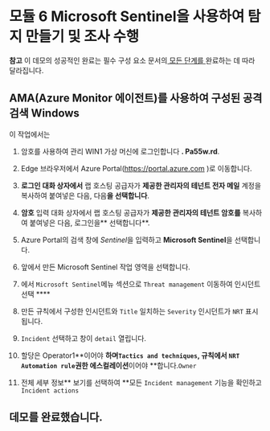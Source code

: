 # 모듈 6 Microsoft Sentinel을 사용하여 탐지 만들기 및 조사 수행

**참고** 이 데모의 성공적인 완료는 필수 구성 요소 문서의[ 모든 단계를 ](00-prerequisites.md)완료하는 데 따라 달라집니다. 

## AMA(Azure Monitor 에이전트)를 사용하여 구성된 공격 검색 Windows

이 작업에서는 

1. 암호를 사용하여 관리 WIN1 가상 머신에 로그인합니다 **. Pa55w.rd**.  

1. Edge 브라우저에서 Azure Portal(https://portal.azure.com )로 이동합니다.

1. **로그인 대화 상자에서** 랩 호스팅 공급자가 **제공한 관리자의 테넌트 전자 메일** 계정을 복사하여 붙여넣은 다음, 다음**을 선택합니다**.

1. **암호** 입력 대화 상자에서 랩 호스팅 공급자가 **제공한 관리자의 테넌트 암호를** 복사하여 붙여넣은 다음, 로그인을** 선택합니다**.

1. Azure Portal의 검색 창에 *Sentinel*을 입력하고 **Microsoft Sentinel**을 선택합니다.

1. 앞에서 만든 Microsoft Sentinel 작업 영역을 선택합니다.

1. 에서 `Microsoft Sentinel`메뉴 섹션으로 `Threat management` 이동하여 인시던트 선택 ****

1. 만든 규칙에서 구성한 인시던트와 `Title` 일치하는 `Severity` 인시던트가 `NRT` 표시됩니다.

1. `Incident` 선택하고 창이 `detail` 열립니다.

1. 할당은 Operator1**이어야 **하며`Tactics and techniques`, 규칙에서 `NRT` `Automation rule`권한 에스컬레이션**이어야 **합니다.`Owner`

1. 전체 세부 정보** 보기를 선택하여 **모든 `Incident management` 기능을 확인하고`Incident actions`

## 데모를 완료했습니다.

